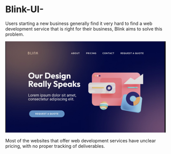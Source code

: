 # Blink-UI-

Users starting a new business generally find it very hard to find a web
development service that is right for their business, Blink aims to solve
this problem.

![image](https://github.com/Amar985/Blink-UI-/blob/main/preview.jpg)

Most of the websites that offer web development services have unclear
pricing, with no proper tracking of deliverables.
